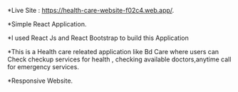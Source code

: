 *Live Site : https://health-care-website-f02c4.web.app/. 

*Simple React Application.

*I used React Js and React Bootstrap to build this Application

*This is a Health care releated application like Bd Care where users can Check checkup services for health , checking available doctors,anytime call for emergency services.

*Responsive  Website.
